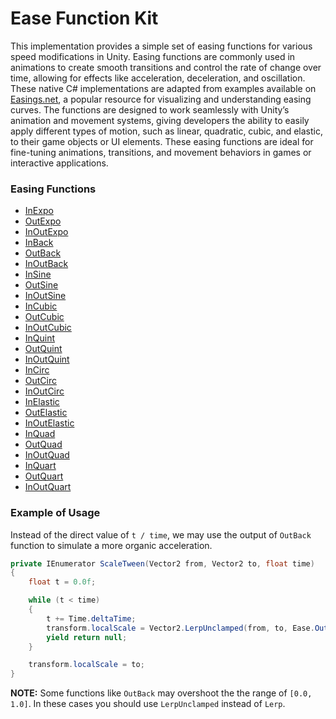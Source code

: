# Ease Function Kit

This implementation provides a simple set of easing functions for various speed modifications in Unity. Easing functions are commonly used in animations to create smooth transitions and control the rate of change over time, allowing for effects like acceleration, deceleration, and oscillation. These native C# implementations are adapted from examples available on [Easings.net](https://easings.net/), a popular resource for visualizing and understanding easing curves. The functions are designed to work seamlessly with Unity’s animation and movement systems, giving developers the ability to easily apply different types of motion, such as linear, quadratic, cubic, and elastic, to their game objects or UI elements. These easing functions are ideal for fine-tuning animations, transitions, and movement behaviors in games or interactive applications.

### Easing Functions

- [InExpo](https://easings.net/#easeInExpo)
- [OutExpo](https://easings.net/#easeOutExpo)
- [InOutExpo](https://easings.net/#easeInOutExpo)
- [InBack](https://easings.net/#easeInBack)
- [OutBack](https://easings.net/#easeOutBack)
- [InOutBack](https://easings.net/#easeInOutBack)
- [InSine](https://easings.net/#easeInSine)
- [OutSine](https://easings.net/#easeOutSine)
- [InOutSine](https://easings.net/#easeInOutSine)
- [InCubic](https://easings.net/#easeInCubic)
- [OutCubic](https://easings.net/#easeOutCubic)
- [InOutCubic](https://easings.net/#easeInOutCubic)
- [InQuint](https://easings.net/#easeInQuint)
- [OutQuint](https://easings.net/#easeOutQuint)
- [InOutQuint](https://easings.net/#easeInOutQuint)
- [InCirc](https://easings.net/#easeInCirc)
- [OutCirc](https://easings.net/#easeOutCirc)
- [InOutCirc](https://easings.net/#easeInOutCirc)
- [InElastic](https://easings.net/#easeInElastic)
- [OutElastic](https://easings.net/#easeOutElastic)
- [InOutElastic](https://easings.net/#easeInOutElastic)
- [InQuad](https://easings.net/#easeInQuad)
- [OutQuad](https://easings.net/#easeOutQuad)
- [InOutQuad](https://easings.net/#easeInOutQuad)
- [InQuart](https://easings.net/#easeInQuart)
- [OutQuart](https://easings.net/#easeOutQuart)
- [InOutQuart](https://easings.net/#easeInOutQuart)

### Example of Usage
Instead of the direct value of `t / time`, we may use the output of `OutBack` function to simulate a more organic acceleration.
```cs
private IEnumerator ScaleTween(Vector2 from, Vector2 to, float time)
{
    float t = 0.0f;

    while (t < time)
    {
        t += Time.deltaTime;
        transform.localScale = Vector2.LerpUnclamped(from, to, Ease.OutBack(t / time));
        yield return null;
    }

    transform.localScale = to;
}
```
<b>NOTE:</b> Some functions like `OutBack` may overshoot the the range of `[0.0, 1.0]`. In these cases you should use `LerpUnclamped` instead of `Lerp`.
